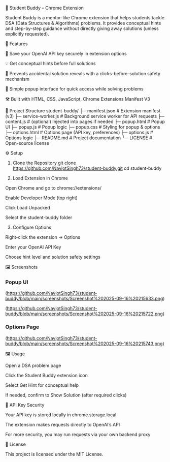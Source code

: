 📘 Student Buddy – Chrome Extension

Student Buddy is a mentor-like Chrome extension that helps students tackle DSA (Data Structures & Algorithms) problems.
It provides conceptual hints and step-by-step guidance without directly giving away solutions (unless explicitly requested).

🚀 Features

🔑 Save your OpenAI API key securely in extension options

💡 Get conceptual hints before full solutions

🛑 Prevents accidental solution reveals with a clicks-before-solution safety mechanism

🎨 Simple popup interface for quick access while solving problems

🛠 Built with HTML, CSS, JavaScript, Chrome Extensions Manifest V3

📂 Project Structure
student-buddy/
├─ manifest.json        # Extension manifest (v3)
├─ service-worker.js    # Background service worker for API requests
├─ content.js           # (optional) Injected into pages if needed
├─ popup.html           # Popup UI
├─ popup.js             # Popup logic
├─ popup.css            # Styling for popup & options
├─ options.html         # Options page (API key, preferences)
├─ options.js           # Options logic
├─ README.md            # Project documentation
└─ LICENSE              # Open-source license

⚙️ Setup
1. Clone the Repository
git clone https://github.com/NavjotSingh73/student-buddy.git
cd student-buddy

2. Load Extension in Chrome

Open Chrome and go to chrome://extensions/

Enable Developer Mode (top right)

Click Load Unpacked

Select the student-buddy folder

3. Configure Options

Right-click the extension → Options

Enter your OpenAI API Key

Choose hint level and solution safety settings

🖼️ Screenshots
### Popup UI
(https://github.com/NavjotSingh73/student-buddy/blob/main/screenshots/Screenshot%202025-09-16%20215633.png)

(https://github.com/NavjotSingh73/student-buddy/blob/main/screenshots/Screenshot%202025-09-16%20215722.png)
### Options Page
(https://github.com/NavjotSingh73/student-buddy/blob/main/screenshots/Screenshot%202025-09-16%20215743.png)

🖼️ Usage

Open a DSA problem page

Click the Student Buddy extension icon

Select Get Hint for conceptual help

If needed, confirm to Show Solution (after required clicks)

🔐 API Key Security

Your API key is stored locally in chrome.storage.local

The extension makes requests directly to OpenAI’s API

For more security, you may run requests via your own backend proxy

📜 License

This project is licensed under the MIT License.
